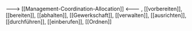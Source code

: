 ---> [[Management-Coordination-Allocation]] <---
, [[vorbereiten]], [[bereiten]], [[abhalten]], [[Gewerkschaft]], [[verwalten]], [[ausrichten]], [[durchführen]], [[einberufen]], [[Ordnen]]